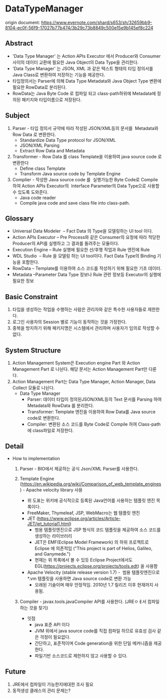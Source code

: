 # DataTypeManager

origin document: https://www.evernote.com/shard/s653/sh/32659bb9-8104-ec0f-56f9-17027b77b474/3b29c73b8849c500e15e9b145ef8c224

Abstract
---
- 'Data Type Manager' 는 Action APIs Executor 에서 Producer와 Consumer 사이의 데이터 교환에 필요한 Java Object의 Data Type을 관리한다.
- 'Data Type Manager' 는 JSON, XML 과 같은 텍스트 형태의 타입 정의서를 Java Class로 변환하여 저장하는 기능을 제공한다.
-  타입정의서는 Parser에 의해 Data Type Metadata와 Java Object Type 변환에 필요한 RowData로 분리된다.
- RowData는 Java Byte Code 로 컴파일 되고 class-path하위에 Metadata에 정의된 패키지와 타입이름으로 저장된다.

Subject
---
1. Parser - 타입 정의서 규약에 따라 작성된 JSON/XML등의 문서를  Metadata와 Row Data 로 변환한다.
    - Standardize Data Type protocol for JSON/XML
    - JSON/XML Parsing
    - Extract Row Data and Metadata
2. Transformer - Row Data 를 class Template을 이용하여 java source code 로 변환한다
    - Define class Template
    - Transform Java source code by Template Engine
3. Complier - 작성한 Java source code 를  실행가능한 Byte Code로 Compile 하여 Action APIs Executor의  Interface Parameter의 Data Type으로 사용할 수 있도록 도와준다.
    - Java code reader
    - Compile java code and save class file into class-path.

Glossary
---
- Universal Data Modeler  – Fact Data 의 Type을 모델링하는 UI tool 이다.
- Action APIs Executor – Pre Process와 같은 Consumer의 요청에 따라 적당한 Producer의 API를 실행하고 그 결과를 돌려주는 모듈이다.
- Execution Engine – Rule 실행에 필요한 선/후행 작업과 Rule 엔진에 Rule
- WDL Studio  – Rule 을 모델링 하는 UI tool이다. Fact Data Type의 Binding 기능을 포함한다.
- RowData – Template를 이용하여 소스 코드를 작성하기 위해 필요한 기초 데이터.
- Metadata –Parameter Data Type 정보나 Rule 관련 정보등 Executor의 실행에 필요한 정보  
  
Basic Constraint
---
1. 타입을 생성하는 작업을 수행하는 사람은 관리자와 같은 특수한 사용자들로 제한한다.
2. 로그인 사용자의 Session 별로 기능이 동작하는 것을 가정한다.
3. 중복을 방지하기 위해 패키지명은 시스템에서 관리하며 사용자가 임의로 작성할 수 없다.

System Structure
---



1. Action Management System은 Execution engine Part 와 Action Management Part 로 나뉜다. 해당 문서는 Action Management Part만 다룬다.
2. Action Management Part는 Data Type Manager, Action Manager, Data Collect 모듈로 나뉜다.
    - Data Type Manager
        - Parser: 데이터 타입이 정의된JSON/XML등의 Text 문서를 Parsing 하여 Metadata와 RowData 를 분리한다.
        - Transformer: Template 엔진을 이용하여 Row Data를 Java source code로 변환한다.
        - Compiler: 변환된 소스 코드를 Byte Code로 Compile 하여 Class-path에 class파일로 저장한다.


Detail
---
- How to implementation
    1. Parser - BIO에서 제공하는 공식 Json/XML Parser를 사용한다.
    2. Template Engine (https://en.wikipedia.org/wiki/Comparison_of_web_template_engines) - Apache velocity library 사용

        - 위 도표는 위키에 공식적으로 등록된 Java언어를 사용하는 템플릿 엔진 목록이다.
        - FreeMaker, Thymeleaf, JSP, WebMacro는 웹 템플릿 엔진
        - JET (https://www.eclipse.org/articles/Article-JET/jet_tutorial1.html)
            - 범용 템플릿엔진으로 JSP 형식의 코드 템플릿을 제공하여 소스 코드를 생성하는 라이브러리
            - JET은 EMF(Eclipse Model Framework) 의 하위 프로젝트로 Eclipse 에 의존적임 ("This project is part of Helios, Galileo, and Ganymede.")
            - 현재는 위 목록에서 볼 수 있듯 Eclipse Project에서도 EGL(https://projects.eclipse.org/projects/tools.edt) 을 사용함
        - Apache Velocity (stable release version 1.7)
          -  범용 템플릿엔진으로 *.vm 템플릿을 사용하면 Java source code로 변환 가능
            - 오래된 기술이며 매우 안정적임. 2010년 1.7 릴리즈 이후 현재까지 사용됨.
    3. Compiler - javax.tools.javaCompiler API를 사용한다. (JREㅇㅔ서 컴파일 하는 것을 찾기)
        - 잇점
            - java 표준 API 이다
            - JVM 위에서 java source code를 직접 컴파일 하므로 유효성 검사 같은 걱정이 필요없다.
            - 간단하고, 표준적이며 Code generation을 위한 단일 메커니즘을 제공한다.
            - 파일기반 소스코드로 제한하지 않고 사용할 수 있다.


Future
---
1. JRE에서 컴파일이 가능한지에대한 조사 필요
2. 동적생성 클래스의 관리 문제는?
